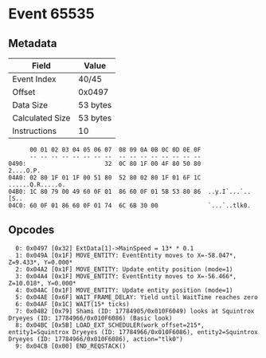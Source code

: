 # Event 65535

## Metadata

| Field           | Value    |
|-----------------|----------|
| Event Index     | 40/45    |
| Offset          | 0x0497   |
| Data Size       | 53 bytes |
| Calculated Size | 53 bytes |
| Instructions    | 10       |

```
      00 01 02 03 04 05 06 07  08 09 0A 0B 0C 0D 0E 0F
      -- -- -- -- -- -- -- --  -- -- -- -- -- -- -- --
0490:                      32  0C 80 1F 00 4F 80 50 80         2....O.P.
04A0: 02 80 1F 01 1F 00 51 80  52 80 02 80 1F 01 6F 1C  ......Q.R.....o.
04B0: 1C 80 79 00 49 60 0F 01  86 60 0F 01 5B 53 80 86  ..y.I`...`..[S..
04C0: 60 0F 01 86 60 0F 01 74  6C 6B 30 00              `...`..tlk0.    
```

## Opcodes

```
  0: 0x0497 [0x32] ExtData[1]->MainSpeed = 13* * 0.1
  1: 0x049A [0x1F] MOVE_ENTITY: EventEntity moves to X=-58.047*, Z=9.433*, Y=0.000*
  2: 0x04A2 [0x1F] MOVE_ENTITY: Update entity position (mode=1)
  3: 0x04A4 [0x1F] MOVE_ENTITY: EventEntity moves to X=-56.466*, Z=10.018*, Y=0.000*
  4: 0x04AC [0x1F] MOVE_ENTITY: Update entity position (mode=1)
  5: 0x04AE [0x6F] WAIT_FRAME_DELAY: Yield until WaitTime reaches zero
  6: 0x04AF [0x1C] WAIT(15* ticks)
  7: 0x04B2 [0x79] Shami (ID: 17784905/0x010F6049) looks at Squintrox Dryeyes (ID: 17784966/0x010F6086) (Basic look)
  8: 0x04BC [0x5B] LOAD_EXT_SCHEDULER(work_offset=215*, entity1=Squintrox Dryeyes (ID: 17784966/0x010F6086), entity2=Squintrox Dryeyes (ID: 17784966/0x010F6086), action="tlk0")
  9: 0x04CB [0x00] END_REQSTACK()
```
